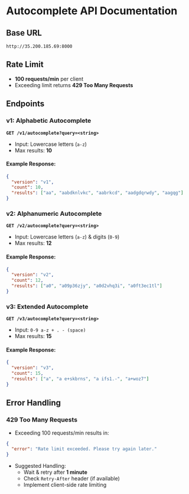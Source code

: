 # Autocomplete API Documentation

## Base URL
`http://35.200.185.69:8000`

## Rate Limit
- **100 requests/min** per client
- Exceeding limit returns **429 Too Many Requests**

## Endpoints

### **v1: Alphabetic Autocomplete**
**`GET /v1/autocomplete?query=<string>`**
- Input: Lowercase letters (`a-z`)
- Max results: **10**

#### Example Response:
```json
{
  "version": "v1",
  "count": 10,
  "results": ["aa", "aabdknlvkc", "aabrkcd", "aadgdqrwdy", "aagqg"]
}
```

### **v2: Alphanumeric Autocomplete**
**`GET /v2/autocomplete?query=<string>`**
- Input: Lowercase letters (`a-z`) & digits (`0-9`)
- Max results: **12**

#### Example Response:
```json
{
  "version": "v2",
  "count": 12,
  "results": ["a0", "a09p36zjy", "a0d2vhq3i", "a0ft3ec1tl"]
}
```

### **v3: Extended Autocomplete**
**`GET /v3/autocomplete?query=<string>`**
- Input: `0-9 a-z + . - (space)`
- Max results: **15**

#### Example Response:
```json
{
  "version": "v3",
  "count": 15,
  "results": ["a", "a e+skbrns", "a ifs1.-", "a+woz7"]
}
```

## Error Handling
### **429 Too Many Requests**
- Exceeding 100 requests/min results in:
```json
{
  "error": "Rate limit exceeded. Please try again later."
}
```
- Suggested Handling:
  - Wait & retry after **1 minute**
  - Check `Retry-After` header (if available)
  - Implement client-side rate limiting

